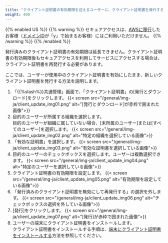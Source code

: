```yaml
---
title: "クライアント証明書の有効期限を迎えるユーザーに、クライアント証明書を発行する"
weight: 400
---
```

{{% enabled US %}}
{{% warning %}}
セキュアアクセスは、[AWSに移行](https://www.kintone.com/aws-migration/)したお客様（[ドメインID](/general/ja/admin/list_old/domainid.html)が「y」で始まるお客様）にはご利用いただけません。
{{% /warning %}}
{{% /enabled %}}

発行済みのクライアント証明書の有効期限は延長できません。クライアント証明書の有効期限後もセキュアアクセスを利用してサービスにアクセスする場合は、クライアント証明書を再発行する必要があります。

ここでは、ユーザーが使用中のクライアント証明書を有効にしたまま、新しいクライアント証明書を発行する方法を説明します。

1. 「{{%slash%}}共通管理」画面で、「クライアント証明書」の[発行とダウンロード]をクリックします。
  {{< screen src="/general/img-ja/client_update_img01.png"  alt="[発行とダウンロード]が赤枠で囲まれた画像">}}
1. 目的のユーザーが所属する組織を選択します。  
  目的のユーザーが組織に属していない場合、[未所属のユーザー]または[すべてのユーザー]を選択します。
  {{< screen src="/general/img-ja/client_update_img02.png"  alt="特定の組織を選択している画像">}}
1. 「有効な証明書」を選択します。
  {{< screen src="/general/img-ja/client_update_img03.png"  alt="有効な証明書を選択している画像">}}
1. 目的のユーザーのチェックボックスを選択します。ユーザーは複数選択できます。
  {{< screen src="/general/img-ja/client_update_img04.png"  alt="特定のユーザーを選択している画像">}}
1. クライアント証明書の有効期限を設定します。
  {{< screen src="/general/img-ja/client_update_img05.png"  alt="有効期限を設定している画像">}}
1. 「発行済みのクライアント証明書を無効にして再発行する」の選択を外します。
  {{< screen src="/general/img-ja/client_update_img06.png"  alt="チェックボックスの選択を外している画像">}}
1. [発行]をクリックします。
  {{< screen src="/general/img-ja/client_update_img07.png"  alt="[発行]が赤枠で囲まれた画像">}}
1. ユーザーの端末にクライアント証明書をインストールします。  
  クライアント証明書をインストールする手順は、[端末にクライアント証明書をインストールする](/general/ja/admin/list_security/list_secureaccess/secureaccess.html#list_secureaccess_secureaccess_40)方法を参照してください。  
